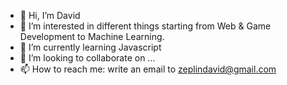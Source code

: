 - 👋 Hi, I’m David
- 👀 I’m interested in different things starting from Web & Game Development to Machine Learning.
- 🌱 I’m currently learning Javascript
- 💞️ I’m looking to collaborate on ...
- 📫 How to reach me: write an email to zeplindavid@gmail.com

<!---
Mr-Cornflake/Mr-Cornflake is a ✨ special ✨ repository because its `README.md` (this file) appears on your GitHub profile.
You can click the Preview link to take a look at your changes.
--->
